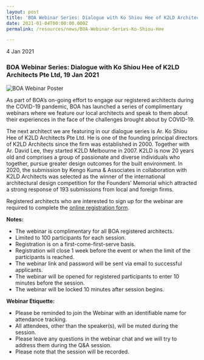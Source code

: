 ```yaml
---
layout: post
title: 'BOA Webinar Series: Dialogue with Ko Shiou Hee of K2LD Architects Pte Ltd'
date: 2021-01-04T00:00:00.000Z
permalink: /resources/news/BOA-Webinar-Series-Ko-Shiou-Hee

---
```


4 Jan 2021

### **BOA Webinar Series: Dialogue with Ko Shiou Hee of K2LD Architects Pte Ltd, 19 Jan 2021**

![BOA Webinar Poster](/images/BOA_Webinar_190121.jpg)

As part of BOA’s on-going effort to engage our registered architects during the COVID-19 pandemic, BOA has launched a series of complimentary webinars where we feature our local architects and speak to them about their experiences in the face of the challenges brought about by COVID-19. 

The next architect we are featuring in our dialogue series is Ar. Ko Shiou Hee of K2LD Architects Pte Ltd. He is one of the founding principal directors of K2LD Architects since the firm was established in 2000. Together with Ar. David Lee, they started K2LD Melbourne in 2007. K2LD is now 20 years old and comprises a group of passionate and diverse individuals who together, pursue greater design outcomes for the built environment. In 2020, the submission by Kengo Kuma & Associates in collaboration with K2LD Architects was selected as the winner of the international architectural design competition for the Founders’ Memorial which attracted a strong response of 193 submissions from local and foreign firms.

Registered architects who are interested to sign up for the webinar are required to complete the [online registration form]( https://forms.gle/JR4zuJnsjtH66jyZA).

**Notes:**
* The webinar is complimentary for all BOA registered architects. 
* Limited to 100 participants for each session. 
* Registration is on a first-come-first-serve basis. 
* Registration will close 1 week before the event or when the limit of the participants is reached.
* The webinar link and password will be sent via email to successful applicants. 
* The webinar will be opened for registered participants to enter 10 minutes before the session.
* The webinar will be locked 10 minutes after session begins.

**Webinar Etiquette:**
* Please be reminded to join the Webinar with an identifiable name for attendance tracking.
* All attendees, other than the speaker(s), will be muted during the session.
* Please leave any questions in the webinar chat and we will try to address them during the Q&A session.
* Please note that the session will be recorded.
